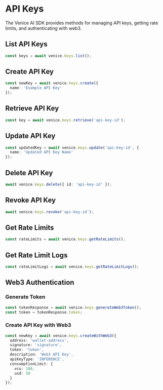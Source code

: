 # API Keys

The Venice AI SDK provides methods for managing API keys, getting rate limits, and authenticating with web3.

## List API Keys

```typescript
const keys = await venice.keys.list();
```

## Create API Key

```typescript
const newKey = await venice.keys.create({
  name: 'Example API Key'
});
```

## Retrieve API Key

```typescript
const key = await venice.keys.retrieve('api-key-id');
```

## Update API Key

```typescript
const updatedKey = await venice.keys.update('api-key-id', {
  name: 'Updated API Key Name'
});
```

## Delete API Key

```typescript
await venice.keys.delete({ id: 'api-key-id' });
```

## Revoke API Key

```typescript
await venice.keys.revoke('api-key-id');
```

## Get Rate Limits

```typescript
const rateLimits = await venice.keys.getRateLimits();
```

## Get Rate Limit Logs

```typescript
const rateLimitLogs = await venice.keys.getRateLimitLogs();
```

## Web3 Authentication

### Generate Token

```typescript
const tokenResponse = await venice.keys.generateWeb3Token();
const token = tokenResponse.token;
```

### Create API Key with Web3

```typescript
const newKey = await venice.keys.createWithWeb3({
  address: 'wallet-address',
  signature: 'signature',
  token: 'token',
  description: 'Web3 API Key',
  apiKeyType: 'INFERENCE',
  consumptionLimit: {
    vcu: 100,
    usd: 50
  }
});